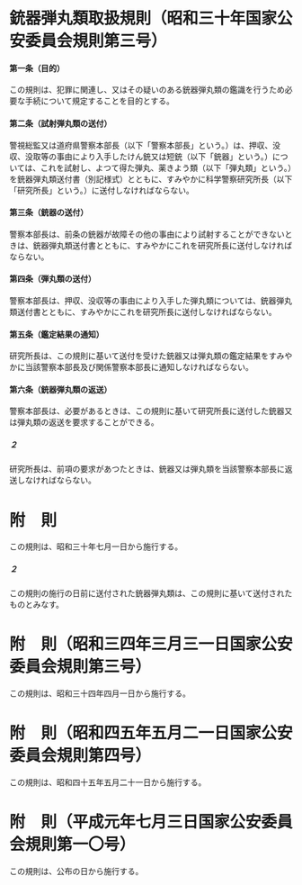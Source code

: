 # 銃器弾丸類取扱規則（昭和三十年国家公安委員会規則第三号）
#### 第一条（目的）
この規則は、犯罪に関連し、又はその疑いのある銃器弾丸類の鑑識を行うため必要な手続について規定することを目的とする。
#### 第二条（試射弾丸類の送付）
警視総監又は道府県警察本部長（以下「警察本部長」という。）は、押収、没収、没取等の事由により入手したけん銃又は短銃（以下「銃器」という。）については、これを試射し、よつて得た弾丸、薬きよう類（以下「弾丸類」という。）を銃器弾丸類送付書（別記様式）とともに、すみやかに科学警察研究所長（以下「研究所長」という。）に送付しなければならない。
#### 第三条（銃器の送付）
警察本部長は、前条の銃器が故障その他の事由により試射することができないときは、銃器弾丸類送付書とともに、すみやかにこれを研究所長に送付しなければならない。
#### 第四条（弾丸類の送付）
警察本部長は、押収、没収等の事由により入手した弾丸類については、銃器弾丸類送付書とともに、すみやかにこれを研究所長に送付しなければならない。
#### 第五条（鑑定結果の通知）
研究所長は、この規則に基いて送付を受けた銃器又は弾丸類の鑑定結果をすみやかに当該警察本部長及び関係警察本部長に通知しなければならない。
#### 第六条（銃器弾丸類の返送）
警察本部長は、必要があるときは、この規則に基いて研究所長に送付した銃器又は弾丸類の返送を要求することができる。
##### ２
研究所長は、前項の要求があつたときは、銃器又は弾丸類を当該警察本部長に返送しなければならない。
# 附　則
この規則は、昭和三十年七月一日から施行する。
##### ２
この規則の施行の日前に送付された銃器弾丸類は、この規則に基いて送付されたものとみなす。
# 附　則（昭和三四年三月三一日国家公安委員会規則第三号）
この規則は、昭和三十四年四月一日から施行する。
# 附　則（昭和四五年五月二一日国家公安委員会規則第四号）
この規則は、昭和四十五年五月二十一日から施行する。
# 附　則（平成元年七月三日国家公安委員会規則第一〇号）
この規則は、公布の日から施行する。
